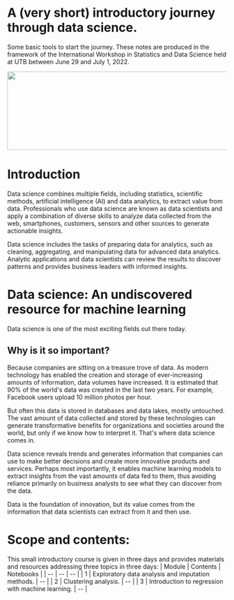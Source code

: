 # A (very short) introductory journey through data science.

Some basic tools to start the journey. These notes are produced in the framework of the International Workshop in Statistics and Data Science held at UTB between June 29 and July 1, 2022.

<p float="left">
  <img src="https://www.altimanalytics.es/wp-content/uploads/2021/06/banner-data-science-002-1024x341.jpg" width="1000" height=180 />
</p>

# Introduction
Data science combines multiple fields, including statistics, scientific methods, artificial intelligence (AI) and data analytics, to extract value from data. Professionals who use data science are known as data scientists and apply a combination of diverse skills to analyze data collected from the web, smartphones, customers, sensors and other sources to generate actionable insights.

Data science includes the tasks of preparing data for analytics, such as cleaning, aggregating, and manipulating data for advanced data analytics. Analytic applications and data scientists can review the results to discover patterns and provides business leaders with informed insights.

# Data science: An undiscovered resource for machine learning
Data science is one of the most exciting fields out there today. 

## Why is it so important?

Because companies are sitting on a treasure trove of data. As modern technology has enabled the creation and storage of ever-increasing amounts of information, data volumes have increased. It is estimated that 90% of the world's data was created in the last two years. For example, Facebook users upload 10 million photos per hour.

But often this data is stored in databases and data lakes, mostly untouched. The vast amount of data collected and stored by these technologies can generate transformative benefits for organizations and societies around the world, but only if we know how to interpret it. That's where data science comes in.

Data science reveals trends and generates information that companies can use to make better decisions and create more innovative products and services. Perhaps most importantly, it enables machine learning models to extract insights from the vast amounts of data fed to them, thus avoiding reliance primarily on business analysts to see what they can discover from the data.

Data is the foundation of innovation, but its value comes from the information that data scientists can extract from it and then use.

# Scope and contents:
This small introductory course is given in three days and provides materials and resources addressing three topics in three days:
| Module | Contents | Notebooks |
| -- | -- | -- |
| 1 | Exploratory data analysis and imputation methods. | -- |
| 2 | Clustering analysis. | -- | 
| 3 | Introduction to regression with machine learning. | -- |

